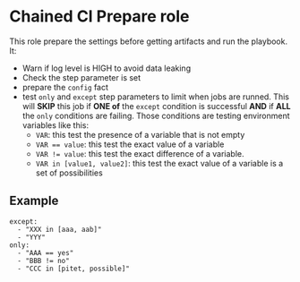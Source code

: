 # Chained CI Prepare role

This role prepare the settings before getting artifacts and run the playbook.
It:
  - Warn if log level is HIGH to avoid data leaking
  - Check the step parameter is set
  - prepare the `config` fact
  - test `only` and `except` step parameters to limit when jobs are runned.
    This will __SKIP__ this job if __ONE of__ the `except` condition is
    successful __AND__ if __ALL__ the `only` conditions are failing. Those
    conditions are testing environment variables like this:
    - `VAR`: this test the presence of a variable that is not empty
    - `VAR == value`: this test the exact value of a variable
    - `VAR != value`: this test the exact difference of a variable.
    - `VAR in [value1, value2]`: this test the exact value of a variable is a
      set of possibilities

## Example

```
except:
  - "XXX in [aaa, aab]"
  - "YYY"
only:
  - "AAA == yes"
  - "BBB != no"
  - "CCC in [pitet, possible]"
```
